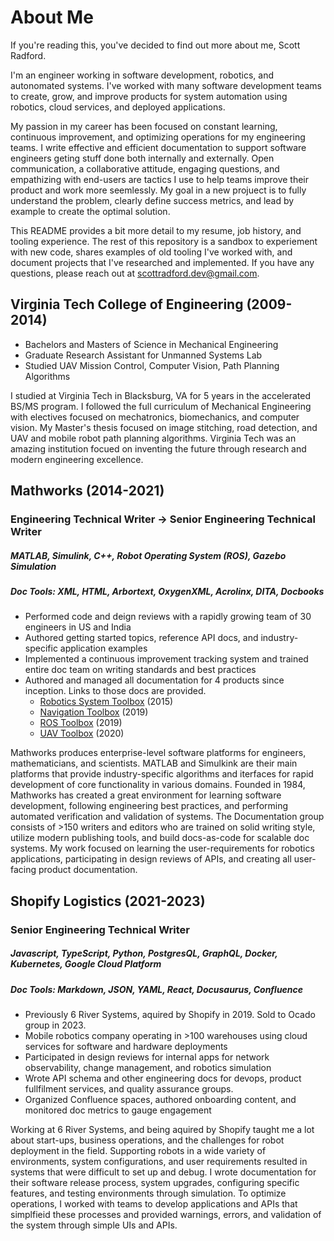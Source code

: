 # About Me 
If you're reading this, you've decided to find out more about me, Scott Radford.

I'm an engineer working in software development, robotics, and autonomated systems. I've worked with many software development teams to create, grow, and improve products for system automation using robotics, cloud services, and deployed applications.

My passion in my career has been focused on constant learning, continuous improvement, and optimizing operations for my engineering teams. 
I write effective and efficient documentation to support software engineers geting stuff done both internally and externally. Open communication, a collaborative attitude, engaging questions, and empathizing with end-users are tactics I use to help teams improve their product and work more seemlessly. My goal in a new projuect is to fully understand the problem, clearly define success metrics, and lead by example to create the optimal solution. 

This README provides a bit more detail to my resume, job history, and tooling experience.
The rest of this repository is a sandbox to experiement with new code, shares examples of old tooling I've worked with, and document projects that I've researched and implemented. If you have any questions, please reach out at <scottradford.dev@gmail.com>.


## Virginia Tech College of Engineering (2009-2014)
- Bachelors and Masters of Science in Mechanical Engineering
- Graduate Research Assistant for Unmanned Systems Lab
- Studied UAV Mission Control, Computer Vision, Path Planning Algorithms

I studied at Virginia Tech in Blacksburg, VA for 5 years in the accelerated BS/MS program. I followed the full curriculum of Mechanical Engineering with electives focused on mechatronics, biomechanics, and computer vision. My Master's thesis focused on image stitching, road detection, and UAV and mobile robot path planning algorithms. Virginia Tech was an amazing institution focued on inventing the future through research and modern engineering excellence. 


## Mathworks (2014-2021)
### Engineering Technical Writer &rarr; Senior Engineering Technical Writer
##### MATLAB, Simulink, C++, Robot Operating System (ROS), Gazebo Simulation
##### Doc Tools: XML, HTML, Arbortext, OxygenXML, Acrolinx, DITA, Docbooks
- Performed code and deign reviews with a rapidly growing team of 30 engineers in US and India
- Authored getting started topics, reference API docs, and industry-specific application examples
- Implemented a continuous improvement tracking system and trained entire doc team on writing standards and best practices
- Authored and managed all documentation for 4 products since inception. Links to those docs are provided.
  - [Robotics System Toolbox](https://www.mathworks.com/help/robotics/) (2015)
  - [Navigation Toolbox](https://www.mathworks.com/help/nav/) (2019)
  - [ROS Toolbox](https://www.mathworks.com/help/ros/) (2019)
  - [UAV Toolbox](https://www.mathworks.com/help/uav/) (2020)

Mathworks produces enterprise-level software platforms for engineers, mathematicians, and scientists. MATLAB and Simulkink are their main platforms that provide industry-specific algorithms and iterfaces for rapid development of core functionality in various domains. Founded in 1984, Mathworks has created a great environment for learning software development, following engineering best practices, and performing automated verification and validation of systems. The Documentation group consists of >150 writers and editors who are trained on solid writing style, utilize modern publishing tools, and build docs-as-code for scalable doc systems. My work focused on learning the user-requirements for robotics applications, participating in design reviews of APIs, and creating all user-facing product documentation.

## Shopify Logistics (2021-2023)
### Senior Engineering Technical Writer
##### Javascript, TypeScript, Python, PostgresQL, GraphQL, Docker, Kubernetes, Google Cloud Platform
##### Doc Tools: Markdown, JSON, YAML, React, Docusaurus, Confluence
- Previously 6 River Systems, aquired by Shopify in 2019. Sold to Ocado group in 2023.
- Mobile robotics company operating in >100 warehouses using cloud services for software and hardware deployments
- Participated in design reviews for internal apps for network observability, change management, and robotics simulation
- Wrote API schema and other engineering docs for devops, product fullfilment services, and quality assurance groups.
- Organized Confluence spaces, authored onboarding content, and monitored doc metrics to gauge engagement

Working at 6 River Systems, and being aquired by Shopify taught me a lot about start-ups, business operations, and the challenges for robot deployment in the field. Supporting robots in a wide variety of environments, system configurations, and user requirements resulted in systems that were difficult to set up and debug. I wrote documentation for their software release process, system upgrades, configuring specific features, and testing environments through simulation. To optimize operations, I worked with teams to develop applications and APIs that simplfieid these processes and provided warnings, errors, and validation of the system through simple UIs and APIs. 


